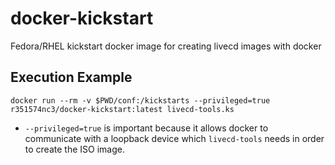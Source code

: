 # docker-kickstart
Fedora/RHEL kickstart docker image for creating livecd images with docker


## Execution Example
```
docker run --rm -v $PWD/conf:/kickstarts --privileged=true r351574nc3/docker-kickstart:latest livecd-tools.ks
```

* `--privileged=true` is important because it allows docker to communicate with a loopback device which `livecd-tools` needs in order to create the ISO image.